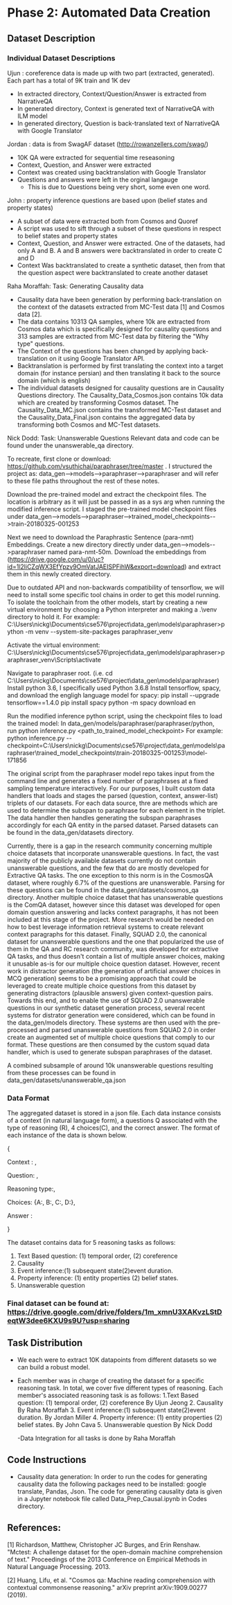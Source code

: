 # Phase 2: Automated Data Creation 

## Dataset Description
### Individual Dataset Descriptions
Ujun : coreference data is made up with two part (extracted, generated). Each part has a total of 9K train and 1K dev
+ In extracted directory, Context/Question/Answer is extracted from NarrativeQA 
+ In generated directory, Context is generated text of NarrativeQA with ILM model
+ In generated directory, Question is back-translated text of NarrativeQA with Google Translator

Jordan : data is from SwagAF dataset (http://rowanzellers.com/swag/)
+ 10K QA were extracted for sequential time reseasoning
+ Context, Question, and Answer were extracted
+ Context was created using backtranslation with Google Translator
+ Questions and answers were left in the orginal langauge
  + This is due to Questions being very short, some even one word. 

John : property inference questions are based upon (belief states and property states)
+ A subset of data were extracted both from Cosmos and Quoref
+ A script was used to sift through a subset of these questions in respect to belief states and property states
+ Context, Question, and Answer were extracted. One of the datasets, had only A and B. A and B answers were backtranslated in order to create C and D
+ Context Was backtranslated to create a synthetic dataset, then from that the question aspect were backtranslated to create another dataset
 
Raha Moraffah: Task: Generating Causality data
+ Causality data have been generation by performing back-translation on the context of the datasets extracted from MC-Test data [1] and Cosmos data [2].
+ The data contains 10313 QA samples, where 10k are extracted from Cosmos data which is specifically designed for causality questions and 313 samples are extracted from MC-Test data by filtering the "Why type" questions.
+ The Context of the questions has been changed by applying back-translation on it using Google Translator API. 
+ Backtranslation is performed by first translating the context into a target domain (for instance persian) and then translating it back to the source domain (which is english)
+ The individual datasets designed for causality questions are in Causality Questions directory. The Causality_Data_Cosmos.json contains 10k data which are created by transforming Cosmos dataset. The Causality_Data_MC.json contains the transformed MC-Test dataset and the Causality_Data_Final.json contains the aggregated data by transforming both Cosmos and MC-Test datasets.

Nick Dodd: Task: Unanswerable Questions
Relevant data and code can be found under the unanswerable_qa directory.

To recreate, first clone or download: https://github.com/vsuthichai/paraphraser/tree/master . I structured the project as: data_gen-->models-->paraphraser-->paraphraser and will refer to these file paths throughout the rest of these notes.

Download the pre-trained model and extract the checkpoint files. The location is arbitrary as it will just be passed in as a sys arg when running the modified inference script. I staged the pre-trained model checkpoint files under data_gen-->models-->paraphraser-->trained_model_checkpoints-->train-20180325-001253

Next we need to download the Paraphrastic Sentence (para-nmt) Embeddings. Create a new directory directly under data_gen-->models-->paraphraser named para-nmt-50m. Download the embeddings from (https://drive.google.com/u/0/uc?id=1l2liCZqWX3EfYpzv9OmVatJAEISPFihW&export=download) and extract them in this newly created directory.

Due to outdated API and non-backwards compatibility of tensorflow, we will need to install some specific tool chains in order to get this model running. To isolate the toolchain from the other models, start by creating a new virtual environment by choosing a Python interpreter and making a .\venv directory to hold it. For example: C:\Users\nickg\Documents\cse576\project\data_gen\models\paraphraser>python -m venv --system-site-packages paraphraser_venv

Activate the virtual environment: C:\Users\nickg\Documents\cse576\project\data_gen\models\paraphraser>paraphraser_venv\Scripts\activate

Navigate to paraphraser root. (i.e. cd C:\Users\nickg\Documents\cse576\project\data_gen\models\paraphraser) Install python 3.6, I specifically used Python 3.6.8 Install tensorflow, spacy, and download the engligh language model for spacy: pip install --upgrade tensorflow==1.4.0 pip install spacy python -m spacy download en

Run the modified inference python script, using the checkpoint files to load the trained model: In data_gen/models/paraphraser/paraphraser/python, run python inference.py <path_to_trained_model_checkpoint> For example: python inference.py --checkpoint=C:\Users\nickg\Documents\cse576\project\data_gen\models\paraphraser\trained_model_checkpoints\train-20180325-001253\model-171856

The original script from the paraphraser model repo takes input from the command line and generates a fixed number of paraphrases at a fixed sampling temperature interactively. For our purposes, I built custom data handlers that loads and stages the parsed (question, context, answer-list) triplets of our datasets. For each data source, thre are methods which are used to determine the subspan to paraphrase for each element in the triplet. The data handler then handles generating the subspan paraphrases accordingly for each QA entity in the parsed dataset. Parsed datasets can be found in the data_gen/datasets directory.

Currently, there is a gap in the research community concerning multiple choice datasets that incorporate unanswerable questions. In fact, the vast majority of the publicly available datasets currently do not contain unanswerable questions, and the few that do are mostly developed for Extractive QA tasks. The one exception to this norm is in the CosmosQA dataset, where roughly 6.7% of the questions are unanswerable. Parsing for these questions can be found in the data_gen/datasets/cosmos_qa directory. Another multiple choice dataset that has unanswerable questions is the ComQA dataset, however since this dataset was developed for open domain question answering and lacks context paragraphs, it has not been included at this stage of the project. More research would be needed on how to best leverage information retrieval systems to create relevant context paragraphs for this dataset. Finally, SQUAD 2.0, the canonical dataset for unanswerable questions and the one that popularized the use of them in the QA and RC research community, was developed for extractive QA tasks, and thus doesn't contain a list of multiple answer choices, making it unusable as-is for our multiple choice question dataset. However, recent work in distractor generation (the generation of artificial answer choices in MCQ generation) seems to be a promising approach that could be leveraged to create multiple choice questions from this dataset by generating distractors (plausible answers) given context-question pairs. Towards this end, and to enable the use of SQUAD 2.0 unanswerable questions in our synthetic dataset generation process, several recent systems for distrator generation were considered, which can be found in the data_gen/models directory. These systems are then used with the pre-processed and parsed unanswerable questions from SQUAD 2.0 in order create an augmented set of multiple choice questions that comply to our format. These questions are then consumed by the custom squad data handler, which is used to generate subspan paraphrases of the dataset.

A combined subsample of around 10k unanswerable questions resulting from these processes can be found in data_gen/datasets/unanswerable_qa.json

### Data Format
The aggregated dataset is stored in a json file. Each data instance consists of a context (in natural language form), a questions Q associated with the type of reasoning (R), 4 choices(C), and the correct answer. The format of each instance of the data is shown below.

{

Context : ,

Question: ,

Reasoning type:,

Choices: {A:, B:, C:, D:},

Answer : 

}

The dataset contains data for 5 reasoning tasks as follows:

1. Text Based question: (1) temporal order, (2) coreference
2. Causality 
3. Event inference:(1) subsequent state(2)event duration.
4. Property inference: (1) entity properties (2) belief states.
5. Unanswerable question


### Final dataset can be found at: https://drive.google.com/drive/folders/1m_xmnU3XAKvzLStDeqtW3dee6KXU9s9U?usp=sharing


## Task Distribution
- We each were to extract 10K datapoints from different datasets so we can build a robust model. 
- Each member was in charge of creating the dataset for a specific reasoning task. In total, we cover five different types of reasoning. Each member's associated reasoning task is as follows:
  1.Text Based question: (1) temporal order, (2) coreference By Ujun Jeong
  2. Causality By Raha Moraffah
  3. Event inference:(1) subsequent state(2)event duration. By Jordan Miller
  4. Property inference: (1) entity properties (2) belief states. By John Cava
  5. Unanswerable question By Nick Dodd
  
  -Data Integration for all tasks is done by Raha Moraffah




## Code Instructions

+ Causality data generation: In order to run the codes for generating causality data the following packages need to be installed: google translate, Pandas, Json. The code for generating causality data is given in a Jupyter notebook file called Data_Prep_Causal.ipynb in Codes directory.

## References:
[1] Richardson, Matthew, Christopher JC Burges, and Erin Renshaw. "Mctest: A challenge dataset for the open-domain machine comprehension of text." Proceedings of the 2013 Conference on Empirical Methods in Natural Language Processing. 2013.

[2] Huang, Lifu, et al. "Cosmos qa: Machine reading comprehension with contextual commonsense reasoning." arXiv preprint arXiv:1909.00277 (2019).

